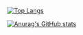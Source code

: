 [![Top Langs](https://github-readme-stats.vercel.app/api/top-langs/?username=mookbin&theme=dark&layout=compact)](https://mookbin.com)

[![Anurag's GitHub stats](https://github-readme-stats.vercel.app/api?username=mookbin&theme=dark)](https://mookbin.com)


